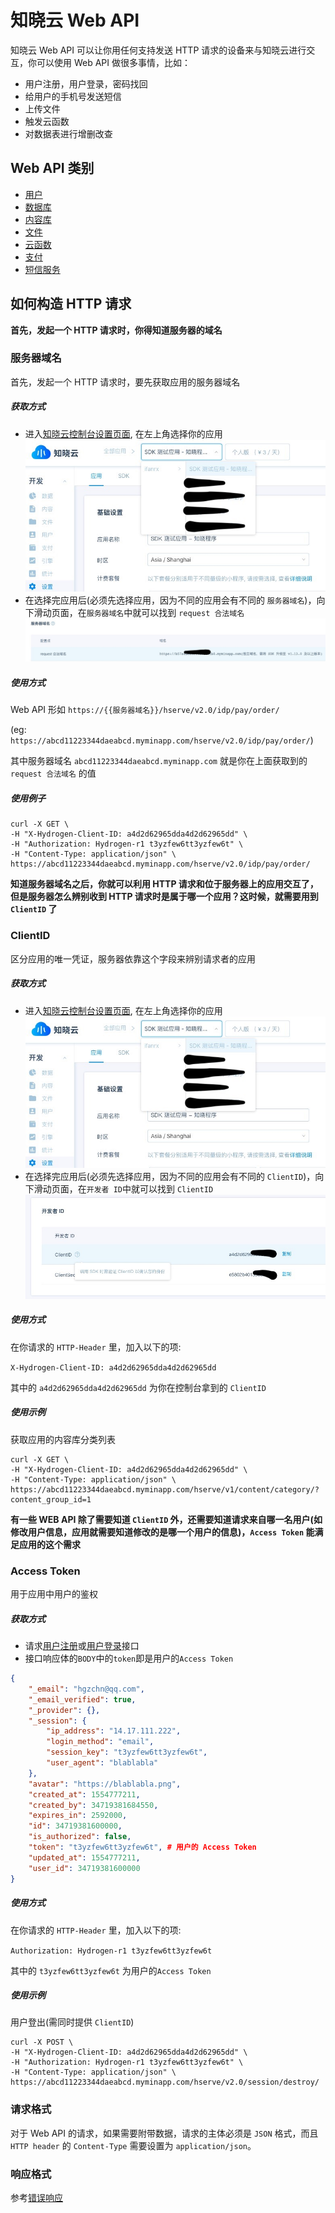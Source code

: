 <!-- ex_nonav -->

# 知晓云 Web API

知晓云 Web API 可以让你用任何支持发送 HTTP 请求的设备来与知晓云进行交互，你可以使用 Web API 做很多事情，比如：

* 用户注册，用户登录，密码找回
* 给用户的手机号发送短信
* 上传文件
* 触发云函数
* 对数据表进行增删改查

## Web API 类别

* [用户](./user.md)
* [数据库](./data/README.md)
* [内容库](./content/README.md)
* [文件](./file/README.md)
* [云函数](./cloud-function.md)
* [支付](./payment.md)
* [短信服务](./sms.md)

## 如何构造 HTTP 请求

**首先，发起一个 HTTP 请求时，你得知道服务器的域名**

### 服务器域名
首先，发起一个 HTTP 请求时，要先获取应用的服务器域名

##### 获取方式
* 进入[知晓云控制台设置页面](https://cloud.minapp.com/dashboard/#/app/settings/info/), 在左上角选择你的应用
![client-id](/web-api/image/client-id.jpg)
* 在选择完应用后(必须先选择应用，因为不同的应用会有不同的 `服务器域名`)，向下滑动页面，在`服务器域名`中就可以找到 `request 合法域名`
![server-url](/web-api/image/server-url.jpg)

##### 使用方式
Web API 形如 `https://{{服务器域名}}/hserve/v2.0/idp/pay/order/` 

(eg: `https://abcd11223344daeabcd.myminapp.com/hserve/v2.0/idp/pay/order/`)

其中服务器域名 `abcd11223344daeabcd.myminapp.com` 就是你在上面获取到的 ``request 合法域名`` 的值

##### 使用例子
```shell
curl -X GET \
-H "X-Hydrogen-Client-ID: a4d2d62965dda4d2d62965dd" \
-H "Authorization: Hydrogen-r1 t3yzfew6tt3yzfew6t" \
-H "Content-Type: application/json" \
https://abcd11223344daeabcd.myminapp.com/hserve/v2.0/idp/pay/order/
```

**知道服务器域名之后，你就可以利用 HTTP 请求和位于服务器上的应用交互了，但是服务器怎么辨别收到 HTTP 请求时是属于哪一个应用？这时候，就需要用到 `ClientID` 了**

### ClientID
区分应用的唯一凭证，服务器依靠这个字段来辨别请求者的应用

##### 获取方式
* 进入[知晓云控制台设置页面](https://cloud.minapp.com/dashboard/#/app/settings/info/), 在左上角选择你的应用
![client-id](/web-api/image/client-id.jpg)
* 在选择完应用后(必须先选择应用，因为不同的应用会有不同的 `ClientID`)，向下滑动页面，在`开发者 ID`中就可以找到 `ClientID`
![client-id-get](/web-api/image/client-id-get.jpg)

##### 使用方式
在你请求的 ``HTTP-Header`` 里，加入以下的项:

`X-Hydrogen-Client-ID: a4d2d62965dda4d2d62965dd`

其中的 `a4d2d62965dda4d2d62965dd` 为你在控制台拿到的 `ClientID`

##### 使用示例
获取应用的内容库分类列表
```shell
curl -X GET \
-H "X-Hydrogen-Client-ID: a4d2d62965dda4d2d62965dd" \
-H "Content-Type: application/json" \
https://abcd11223344daeabcd.myminapp.com/hserve/v1/content/category/?content_group_id=1
```

**有一些 WEB API 除了需要知道 `ClientID` 外，还需要知道请求来自哪一名用户(如修改用户信息，应用就需要知道修改的是哪一个用户的信息)，`Access Token` 能满足应用的这个需求**
 
### Access Token
用于应用中用户的鉴权

##### 获取方式
* 请求[用户注册](/web-api/user.md)或[用户登录](/web-api/user.md)接口
* 接口响应体的`BODY`中的`token`即是用户的`Access Token`
```json
{
    "_email": "hgzchn@qq.com",
    "_email_verified": true,
    "_provider": {},
    "_session": {
        "ip_address": "14.17.111.222",
        "login_method": "email",
        "session_key": "t3yzfew6tt3yzfew6t",
        "user_agent": "blablabla"
    },
    "avatar": "https://blablabla.png",
    "created_at": 1554777211,
    "created_by": 34719381684550,
    "expires_in": 2592000,
    "id": 34719381600000,
    "is_authorized": false,
    "token": "t3yzfew6tt3yzfew6t", # 用户的 Access Token
    "updated_at": 1554777211,
    "user_id": 34719381600000
}
```

##### 使用方式
在你请求的 ``HTTP-Header`` 里，加入以下的项:

`Authorization: Hydrogen-r1 t3yzfew6tt3yzfew6t`

其中的 `t3yzfew6tt3yzfew6t` 为用户的`Access Token`

##### 使用示例
用户登出(需同时提供 `ClientID`)
```shell
curl -X POST \
-H "X-Hydrogen-Client-ID: a4d2d62965dda4d2d62965dd" \
-H "Authorization: Hydrogen-r1 t3yzfew6tt3yzfew6t" \
-H "Content-Type: application/json" \
https://abcd11223344daeabcd.myminapp.com/hserve/v2.0/session/destroy/
```

### 请求格式
对于 Web API 的请求，如果需要附带数据，请求的主体必须是 `JSON` 格式，而且 `HTTP header` 的 `Content-Type` 需要设置为 `application/json`。

### 响应格式
参考[错误响应](./error-code.md)
